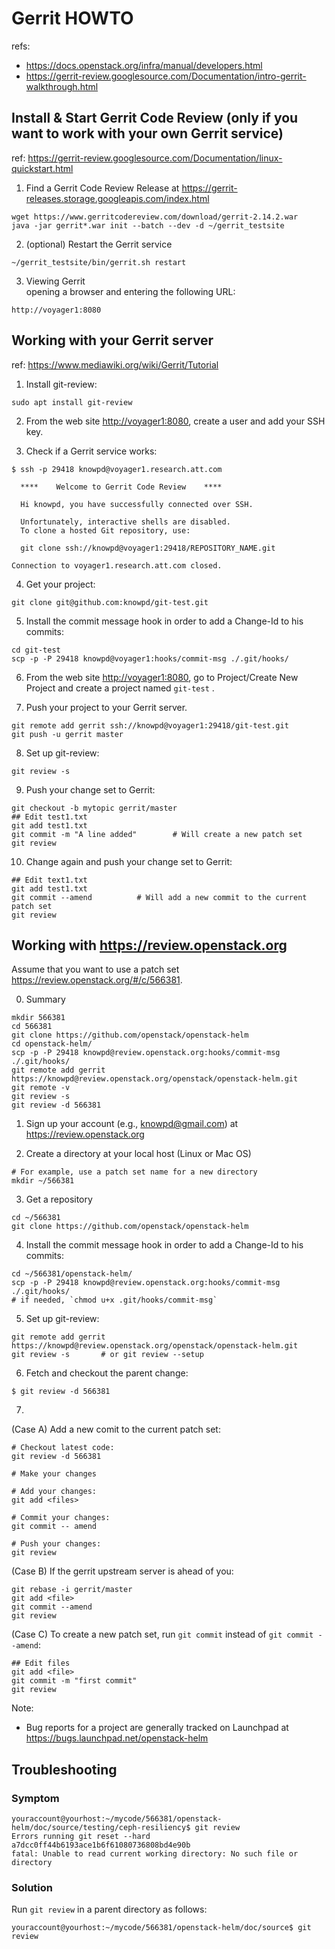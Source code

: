 Gerrit HOWTO
============
refs:  

   - <https://docs.openstack.org/infra/manual/developers.html>
   - <https://gerrit-review.googlesource.com/Documentation/intro-gerrit-walkthrough.html>

## Install & Start Gerrit Code Review (only if you want to work with your own Gerrit service)
ref: <https://gerrit-review.googlesource.com/Documentation/linux-quickstart.html>  

1. Find a Gerrit Code Review Release at <https://gerrit-releases.storage.googleapis.com/index.html>
```
wget https://www.gerritcodereview.com/download/gerrit-2.14.2.war
java -jar gerrit*.war init --batch --dev -d ~/gerrit_testsite
```

2. (optional) Restart the Gerrit service
```
~/gerrit_testsite/bin/gerrit.sh restart
```

3. Viewing Gerrit  
opening a browser and entering the following URL:
```
http://voyager1:8080
```

## Working with your Gerrit server
ref: <https://www.mediawiki.org/wiki/Gerrit/Tutorial>  

1. Install git-review:
```
sudo apt install git-review
```

2. From the web site <http://voyager1:8080>, create a user and add your SSH key.

3. Check if a Gerrit service works:
```
$ ssh -p 29418 knowpd@voyager1.research.att.com

  ****    Welcome to Gerrit Code Review    ****

  Hi knowpd, you have successfully connected over SSH.

  Unfortunately, interactive shells are disabled.
  To clone a hosted Git repository, use:

  git clone ssh://knowpd@voyager1:29418/REPOSITORY_NAME.git

Connection to voyager1.research.att.com closed.
```

4. Get your project:
```
git clone git@github.com:knowpd/git-test.git
```

5. Install the commit message hook in order to add a Change-Id to his commits:
```
cd git-test
scp -p -P 29418 knowpd@voyager1:hooks/commit-msg ./.git/hooks/
```

6. From the web site <http://voyager1:8080>, go to Project/Create New Project 
and create a project named `git-test` .

7. Push your project to your Gerrit server.
```
git remote add gerrit ssh://knowpd@voyager1:29418/git-test.git
git push -u gerrit master
```

8. Set up git-review:
```
git review -s
```

9. Push your change set to Gerrit:
```
git checkout -b mytopic gerrit/master
## Edit test1.txt
git add test1.txt
git commit -m "A line added"		# Will create a new patch set
git review
```

10. Change again and push your change set to Gerrit:
```
## Edit text1.txt
git add test1.txt 
git commit --amend			# Will add a new commit to the current patch set
git review
```

## Working with <https://review.openstack.org>  
Assume that you want to use a patch set <https://review.openstack.org/#/c/566381>.

0. Summary
```
mkdir 566381
cd 566381
git clone https://github.com/openstack/openstack-helm
cd openstack-helm/ 
scp -p -P 29418 knowpd@review.openstack.org:hooks/commit-msg ./.git/hooks/
git remote add gerrit https://knowpd@review.openstack.org/openstack/openstack-helm.git
git remote -v
git review -s
git review -d 566381
```

1. Sign up your account (e.g., knowpd@gmail.com) at <https://review.openstack.org> 

2. Create a directory at your local host (Linux or Mac OS)
```
# For example, use a patch set name for a new directory
mkdir ~/566381
```

3. Get a repository
```
cd ~/566381
git clone https://github.com/openstack/openstack-helm
```

4. Install the commit message hook in order to add a Change-Id to his commits:
```
cd ~/566381/openstack-helm/
scp -p -P 29418 knowpd@review.openstack.org:hooks/commit-msg ./.git/hooks/
# if needed, `chmod u+x .git/hooks/commit-msg`
```

5. Set up git-review:
```
git remote add gerrit https://knowpd@review.openstack.org/openstack/openstack-helm.git
git review -s		# or git review --setup
```

6. Fetch and checkout the parent change:
```
$ git review -d 566381
```

7. 
(Case A) Add a new comit to the current patch set:
```
# Checkout latest code: 
git review -d 566381

# Make your changes

# Add your changes: 
git add <files>

# Commit your changes: 
git commit -- amend

# Push your changes: 
git review
```

(Case B) If the gerrit upstream server is ahead of you:
```
git rebase -i gerrit/master
git add <file>
git commit --amend
git review
```

(Case C) To create a new patch set, run `git commit` instead of `git commit --amend`:
```
## Edit files
git add <file>
git commit -m "first commit"
git review
```

Note:
   - Bug reports for a project are generally tracked on Launchpad at <https://bugs.launchpad.net/openstack-helm>

## Troubleshooting
### Symptom
```
youraccount@yourhost:~/mycode/566381/openstack-helm/doc/source/testing/ceph-resiliency$ git review
Errors running git reset --hard a7dcc0ff44b6193ace1b6f61080736808bd4e90b
fatal: Unable to read current working directory: No such file or directory
```
### Solution
Run `git review` in a parent directory as follows: 
```
youraccount@yourhost:~/mycode/566381/openstack-helm/doc/source$ git review
```
